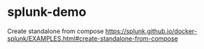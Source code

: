 # splunk-demo

Create standalone from compose 
https://splunk.github.io/docker-splunk/EXAMPLES.html#create-standalone-from-compose
